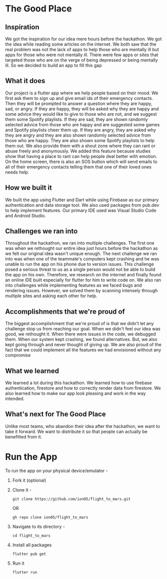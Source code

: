 # The Good Place

## Inspiration

We got the inspiration for our idea mere hours before the hackathon. We got the idea while reading some articles on the internet. We both saw that the real problem was not the lack of apps to help those who are mentally ill but apps for those who were not mentally ill. There were few apps or sites that targeted those who are on the verge of being depressed or being mentally ill. So we decided to build an app to fill this gap
## What it does
Our project is a flutter app where we help people based on their mood. We first ask them to sign up and give email ids of their emergency contacts. Then they will be prompted to answer a question where they are happy, sad, or angry. If they are happy, they will be asked why they are happy and some advice they would like to give to those who are not, and we suggest them some Spotify playlists. If they are sad, they are shown randomly selected advice from those who are happy and are suggested some games and Spotify playlists cheer them up. If they are angry, they are asked why they are angry and they are also shown randomly selected advice from those who are happy. They are also shown some Spotify playlists to help them out. We also provide them with a shout zone where they can rant or abuse freely and anonymously. We added this feature because studies show that having a place to rant can help people deal better with emotion. On the home screen, there is also an SOS button which will send emails to all of their emergency contacts telling them that one of their loved ones needs help. 
## How we built it
We built the app using Flutter and Dart while using Firebase as our primary authentication and data storage tool. We also used packages from pub.dev to help implement features. Our primary IDE used was Visual Studio Code and Android Studio. 
## Challenges we ran into
Throughout the hackathon, we ran into multiple challenges. The first one was when we rethought our entire idea just hours before the hackathon as we felt our original idea wasn't unique enough. The next challenge we ran into was when one of the teammate's computers kept crashing and he was unable to run the app on his phone due to version issues. This challenge posed a serious threat to us as a single person would not be able to build the app on his own. Therefore, we research on the internet and finally found an online IDE built especially for flutter for him to write code on. We also ran into challenges while implementing features as we faced bugs and rendering issues. However, we solved them by scanning intensely through multiple sites and asking each other for help.
## Accomplishments that we're proud of
The biggest accomplishment that we're proud of is that we didn't let any challenge stop us from reaching our goal. When we didn't feel our idea was good, we rethought it. When there were issues in the code, we debugged them. When our system kept crashing, we found alternatives. But, we also kept going through and never thought of giving up. We are also proud of the fact that we could implement all the features we had envisioned without any compromise
## What we learned
We learned a lot during this hackathon. We learned how to use firebase authentication, firestore and how to correctly render data from firestore. We also learned how to make our app look pleasing and work in the way intended. 
## What's next for The Good Place
Unlike most teams, who abandon their idea after the hackathon, we want to take it forward. We want to distribute it so that people can actually be benefitted from it. 

# Run the App 

To run the app on your physical device/emulator - 

1) Fork it (optional)

2) Clone it - 
    ```git
    git clone https://github.com/ion05/flight_to_mars.git 
    ``` 
    OR 
    ```
    gh repo clone ion05/flight_to_mars
   ```
 3) Navigate to its directory - 
       ``` 
       cd flight_to_mars
       ```
4) Install all packages 
      ```
      flutter pub get 
      ```
5) Run it 
      ```
      flutter run 
      ```
      
